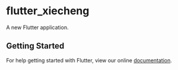 # flutter_xiecheng

A new Flutter application.

## Getting Started

For help getting started with Flutter, view our online
[documentation](https://flutter.io/).
